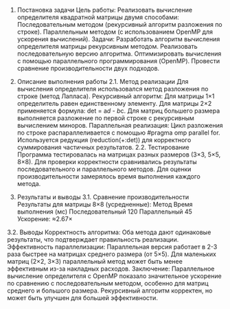 1. Постановка задачи
Цель работы:
Реализовать вычисление определителя квадратной матрицы двумя способами:
Последовательным методом (рекурсивный алгоритм разложения по строке).
Параллельным методом (с использованием OpenMP для ускорения вычислений).
Задачи:
Разработать алгоритм вычисления определителя матрицы рекурсивным методом.
Реализовать последовательную версию алгоритма.
Оптимизировать вычисления с помощью параллельного программирования (OpenMP).
Провести сравнение производительности двух подходов.

2. Описание выполнения работы
2.1. Метод реализации
Для вычисления определителя использовался метод разложения по строке (метод Лапласа).
Рекурсивный алгоритм:
Для матрицы 1×1 определитель равен единственному элементу.
Для матрицы 2×2 применяется формула: det = a*d - b*c.
Для матриц большего размера выполняется разложение по первой строке с рекурсивным вычислением миноров.
Параллельная реализация:
Цикл разложения по строке распараллеливается с помощью #pragma omp parallel for.
Используется редукция (reduction(+:det)) для корректного суммирования частичных результатов.
2.2. Тестирование
Программа тестировалась на матрицах разных размеров (3×3, 5×5, 8×8).
Для проверки корректности сравнивались результаты последовательного и параллельного методов.
Для оценки производительности замерялось время выполнения каждого метода.

3. Результаты и выводы
3.1. Сравнение производительности
Результаты для матрицы 8×8 (усредненные):
Метод	               Время выполнения (мс)
Последовательный	         120
Параллельный	             45
Ускорение: ≈2.67×

3.2. Выводы
Корректность алгоритма:
Оба метода дают одинаковые результаты, что подтверждает правильность реализации.
Эффективность параллелизации:
Параллельная версия работает в 2-3 раза быстрее на матрицах среднего размера (от 5×5).
Для маленьких матриц (2×2, 3×3) параллельный метод может быть менее эффективным из-за накладных расходов.
Заключение:
Параллельное вычисление определителя с OpenMP показало значительное ускорение по сравнению с последовательным методом, особенно для матриц среднего и большого размера. Рекурсивный алгоритм корректен, но может быть улучшен для большей эффективности.
